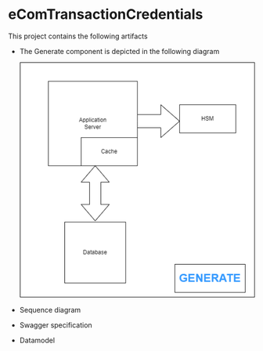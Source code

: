 # eComTransactionCredentials

This project contains the following artifacts

- The Generate component is depicted in the following diagram

    ![Generate](.\Diagrams\Generate.png)

- Sequence diagram
- Swagger specification
- Datamodel